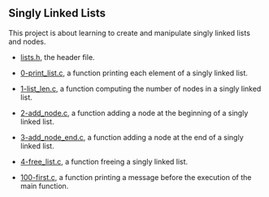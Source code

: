 ## Singly Linked Lists

This project is about learning to create and manipulate singly linked lists and nodes.

* [lists.h](https://github.com/gwendalminguy/holbertonschool-low_level_programming/tree/main/singly_linked_lists/lists.h), the header file.

* [0-print_list.c](https://github.com/gwendalminguy/holbertonschool-low_level_programming/tree/main/singly_linked_lists/0-print_list.c), a function printing each element of a singly linked list.

* [1-list_len.c](https://github.com/gwendalminguy/holbertonschool-low_level_programming/tree/main/singly_linked_lists/1-list_len.c), a function computing the number of nodes in a singly linked list.

* [2-add_node.c](https://github.com/gwendalminguy/holbertonschool-low_level_programming/tree/main/singly_linked_lists/2-add_node.c), a function adding a node at the beginning of a singly linked list.

* [3-add_node_end.c](https://github.com/gwendalminguy/holbertonschool-low_level_programming/tree/main/singly_linked_lists/3-add_node_end.c), a function adding a node at the end of a singly linked list.

* [4-free_list.c](https://github.com/gwendalminguy/holbertonschool-low_level_programming/tree/main/singly_linked_lists/4-free_list.c), a function freeing a singly linked list.

* [100-first.c](https://github.com/gwendalminguy/holbertonschool-low_level_programming/tree/main/singly_linked_lists/100-first.c), a function printing a message before the execution of the main function.
